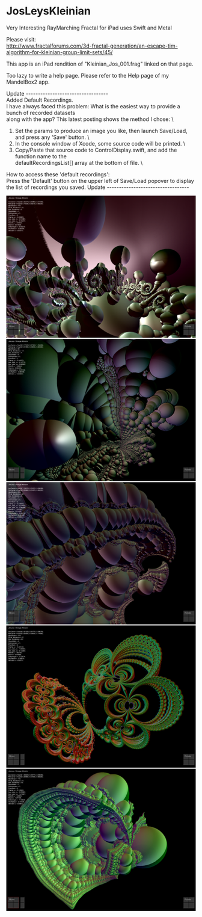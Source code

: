 # JosLeysKleinian
Very Interesting RayMarching Fractal for iPad uses Swift and Metal

Please visit: \
http://www.fractalforums.com/3d-fractal-generation/an-escape-tim-algorithm-for-kleinian-group-limit-sets/45/

This app is an iPad rendition of "Kleinian_Jos_001.frag"  linked on that page.

Too lazy to write a help page.  Please refer to the Help page of my MandelBox2 app.

Update ---------------------------------- \
Added Default Recordings. \
I have always faced this problem: What is the easiest way to provide a bunch of recorded datasets \
along with the app? 
This latest posting shows the method I chose: \
1. Set the params to produce an image you like, then launch Save/Load, and press any 'Save' button. \
2. In the console window of Xcode, some source code will be printed. \
3. Copy/Paste that source code to ControlDisplay.swift, and add the function name to the \
   defaultRecordingsList[] array at the bottom of file. \
   
How to access these 'default recordings': \
Press the 'Default' button on the upper left of Save/Load popover to display the list of recordings you saved.
Update ---------------------------------- 

![Screenshot](screenshot.png)
![Screenshot](screenshot2.png)
![Screenshot](screenshot3.png)
![Screenshot](screenshot4.png)
![Screenshot](screenshot5.png)

 
 
